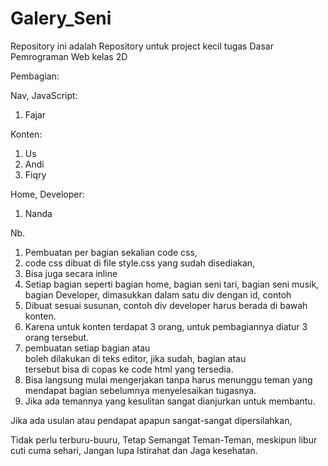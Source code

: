 # Galery_Seni
Repository ini adalah Repository untuk project kecil tugas Dasar Pemrograman Web kelas 2D

Pembagian:

Nav, JavaScript:
1. Fajar

Konten:
1. Us 
2. Andi
3. Fiqry

Home, Developer:
1. Nanda

Nb. 
1. Pembuatan per bagian sekalian code css, 
2. code css dibuat di file style.css yang sudah disediakan,
3. Bisa juga secara inline
4. Setiap bagian seperti bagian home, bagian seni tari, bagian seni musik, bagian Developer, dimasukkan dalam satu div dengan id, contoh <div id="senitari">
5. Dibuat sesuai susunan, contoh div developer harus berada di bawah konten.
6. Karena untuk konten terdapat 3 orang, untuk pembagiannya diatur 3 orang tersebut.
7. pembuatan setiap bagian atau <div> boleh dilakukan di teks editor, jika sudah, bagian atau <div> tersebut bisa di copas ke code html yang tersedia.
8. Bisa langsung mulai mengerjakan tanpa harus menunggu teman yang mendapat bagian sebelumnya menyelesaikan tugasnya.
9. Jika ada temannya yang kesulitan sangat dianjurkan untuk membantu.

Jika ada usulan atau pendapat apapun sangat-sangat dipersilahkan,

Tidak perlu terburu-buuru, Tetap Semangat Teman-Teman, meskipun libur cuti cuma sehari, Jangan lupa Istirahat dan Jaga kesehatan.

